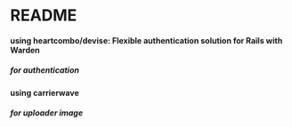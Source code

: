 # README

#### using heartcombo/devise: Flexible authentication solution for Rails with Warden
##### for authentication

#### using carrierwave
##### for uploader image